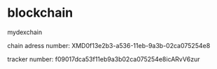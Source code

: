 # blockchain
mydexchain


chain adress number: XMD0f13e2b3-a536-11eb-9a3b-02ca075254e8

tracker number: f09017dca53f11eb9a3b02ca075254e8icARvV6zur
